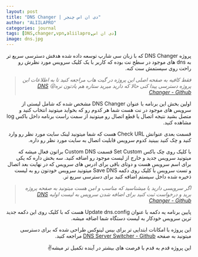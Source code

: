 ```yaml
---
layout: post
title: "DNS Changer | دی ان اس چنجر"
author: "ALIILAPRO"
categories: journal
tags: [DNS,changer,vpn,aliilapro,دی ان اس]
image: dns.jpg
---
```


<div dir="rtl" markdown="1">


  پروژه DNS Changer که با زبان سی شارپ توسعه داده شده هدفش دسترسی سریع تر به dns های موجود در سطح نت بوده که کاربر با یک کلیک سرویس مورد نظرش رو راحت روی سیستمش ست کنه.

> *فقط کافیه به صفحه اصلی این پروژه در گیت هاب مراجعه کنید تا به اطلاعات این پروژه دسترسی پیدا کنی حالا که دارید میرید ستاره هم یادتون نره😜 [DNS Changer - Github](https://github.com/ALIILAPRO/dns-changer)*

اولین بخش این برنامه با عنوان DNS Changer مشخص شده که شامل لیستی از سرویس های موجود در نت هست شما هر کدوم رو که بخواید میتونید انتخاب کنید و متصل بشید نتیجه اتصال یا قطع اتصال رو میتونید از سمت راست برنامه داخل باکس log مشاهده کنید.

قسمت بعدی عنوانش Check URL هست که شما میتونید لینک سایت مورد نظر رو وارد کنید و چک کنید ببینید کدوم سرویس قابلیت اتصال به سایت مورد نظر رو داره.

با کلیک روی چک باکس Set Custom قسمت Custom DNS براتون فعال میشه که میتونید سرویس جدید و خارج از لیست موجود رو اضافه کنید. سه بخش داره که یکی برای اسم سرویس هست و دوتای باقی برای ادرس های سرویس که در نهایت بعد اتصال و تست سرویس با کلیک روی دکمه Save DNS میتونید سرویس خودتون رو به لیست ذخیره شده داخل سیستم اضافه کنید برای دسترسی سریع تر.

> *اگر سرویسی دارید یا میشناسید که مناسب و امن هست میتونید به صفحه پروژه برید و درخواست ثبت کنید برای اضافه شدن سرویس به لیست اولیه [DNS Changer - Github](https://github.com/ALIILAPRO/dns-changer)*

پایین برنامه یه دکمه با عنوان Update dns.config هست که با کلیک روی این دکمه جدید ترین سرویس خودکار به لیست دستگاه شما اضافه میشه.

این پروژه با امکانات ابتدایی تر برای بیس لینوکس طراحی شده که برای دسترسی میتونید به صفحه [DNS Server Switcher  - Github](https://github.com/ALIILAPRO/DNS-Server-Switcher) مراجعه کنید.

این پروژه قدم به قدم با فرصت های بیشتر در آینده تکمیل تر میشه✌


</div>

